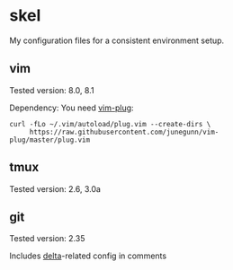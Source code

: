 # skel
My configuration files for a consistent environment setup.

## vim

Tested version: 8.0, 8.1

Dependency: You need [vim-plug](https://github.com/junegunn/vim-plug):

```
curl -fLo ~/.vim/autoload/plug.vim --create-dirs \
     https://raw.githubusercontent.com/junegunn/vim-plug/master/plug.vim
```

## tmux

Tested version: 2.6, 3.0a

## git

Tested version: 2.35

Includes [delta](https://dandavison.github.io/delta/)-related config in comments

